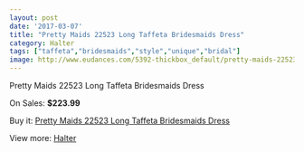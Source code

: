 ```yaml
---
layout: post
date: '2017-03-07'
title: "Pretty Maids 22523 Long Taffeta Bridesmaids Dress"
category: Halter
tags: ["taffeta","bridesmaids","style","unique","bridal"]
image: http://www.eudances.com/5392-thickbox_default/pretty-maids-22523-long-taffeta-bridesmaids-dress.jpg
---
```

Pretty Maids 22523 Long Taffeta Bridesmaids Dress

On Sales: **$223.99**
<a href="https://www.eudances.com/en/halter/1840-pretty-maids-22523-long-taffeta-bridesmaids-dress.html"><amp-img layout="responsive" width="600" height="600" src="//www.eudances.com/5392-thickbox_default/pretty-maids-22523-long-taffeta-bridesmaids-dress.jpg" alt="Pretty Maids 22523 Long Taffeta Bridesmaids Dress 0" /></a>
<a href="https://www.eudances.com/en/halter/1840-pretty-maids-22523-long-taffeta-bridesmaids-dress.html"><amp-img layout="responsive" width="600" height="600" src="//www.eudances.com/5393-thickbox_default/pretty-maids-22523-long-taffeta-bridesmaids-dress.jpg" alt="Pretty Maids 22523 Long Taffeta Bridesmaids Dress 1" /></a>
<a href="https://www.eudances.com/en/halter/1840-pretty-maids-22523-long-taffeta-bridesmaids-dress.html"><amp-img layout="responsive" width="600" height="600" src="//www.eudances.com/5394-thickbox_default/pretty-maids-22523-long-taffeta-bridesmaids-dress.jpg" alt="Pretty Maids 22523 Long Taffeta Bridesmaids Dress 2" /></a>

Buy it: [Pretty Maids 22523 Long Taffeta Bridesmaids Dress](https://www.eudances.com/en/halter/1840-pretty-maids-22523-long-taffeta-bridesmaids-dress.html "Pretty Maids 22523 Long Taffeta Bridesmaids Dress")

View more: [Halter](https://www.eudances.com/en/19-halter "Halter")